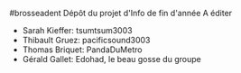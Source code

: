 #brosseadent
Dépôt du projet d'Info de fin d'année
A éditer
  - Sarah Kieffer: tsumtsum3003
  - Thibault Gruez: pacificsound3003
  - Thomas Briquet: PandaDuMetro
  - Gérald Gallet: Edohad, le beau gosse du groupe
